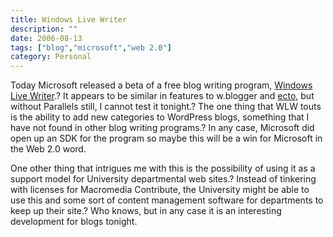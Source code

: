 ```yaml
---
title: Windows Live Writer
description: ""
date: 2006-08-13
tags: ["blog","microsoft","web 2.0"]
category: Personal
---
```



<p>Today Microsoft released a beta of a free blog writing program, <a target="_blank" href="https://web.archive.org/web/20131211095301/http://windowslivewriter.spaces.live.com/blog/cns%21D85741BB5E0BE8AA%21174.entry">Windows Live Writer</a>.? It appears to be similar in features to w.blogger and <a target="_blank" href="https://web.archive.org/web/20131211095301/http://ecto.kung-foo.tv/">ecto</a>, but without Parallels still, I cannot test it tonight.? The one thing that WLW touts is the ability to add new categories to WordPress blogs, something that I have not found in other blog writing programs.? In any case, Microsoft did open up an SDK for the program so maybe this will be a win for Microsoft in the Web 2.0 word.</p>

<p>One other thing that intrigues me with this is the possibility of using it as a support model for University departmental web sites.? Instead of tinkering with licenses for Macromedia Contribute, the University might be able to use this and some sort of content management software for departments to keep up their site.? Who knows, but in any case it is an interesting development for blogs tonight.</p>

